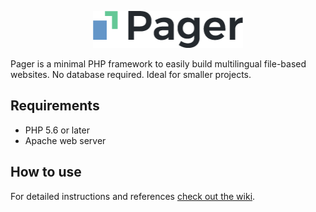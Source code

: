 <p align="center">
  <img alt="Pager" width="240" height="59" src="https://raw.githubusercontent.com/marceickhoff/Pager/master/pager-logo.png">
</p>

Pager is a minimal PHP framework to easily build multilingual file-based websites. No database required. Ideal for smaller projects.

## Requirements

* PHP 5.6 or later
* Apache web server

## How to use

For detailed instructions and references [check out the wiki](https://github.com/marceickhoff/Pager/wiki).